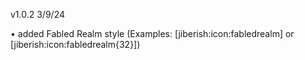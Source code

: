 v1.0.2 3/9/24

• added Fabled Realm style (Examples: [jiberish:icon:fabledrealm] or [jiberish:icon:fabledrealm{32}])
